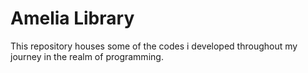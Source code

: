 # Amelia Library

This repository houses some of the codes i developed throughout my journey in the realm of programming.
